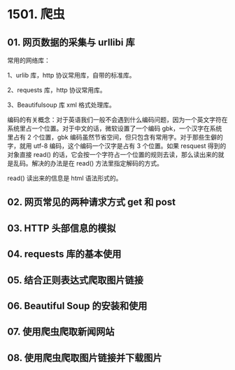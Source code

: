 # 1501. 爬虫

## 01. 网页数据的采集与 urllibi 库

常用的网络库：

1、urlib 库，http 协议常用库，自带的标准库。

2、requests 库，http 协议常用库。

3、Beautifulsoup 库 xml 格式处理库。

编码的有关概念：对于英语我们一般不会遇到什么编码问题，因为一个英文字符在系统里占一个位置。对于中文的话，微软设置了一个编码 gbk，一个汉字在系统里占有 2 个位置，gbk 编码虽然节省空间，但只包含有常用字。对于那些生僻的字，就用 utf-8 编码，这个编码一个汉字是占有 3 个位置。如果 resquest 得到的对象直接 read() 的话，它会按一个字符占一个位置的规则去读，那么读出来的就是乱码。解决的办法是在 read() 方法里指定解码的方式。

read() 读出来的信息是 html 语法形式的。

## 02. 网页常见的两种请求方式 get 和 post



## 03. HTTP 头部信息的模拟



## 04. requests 库的基本使用




## 05. 结合正则表达式爬取图片链接



## 06. Beautiful Soup 的安装和使用


## 07. 使用爬虫爬取新闻网站




## 08. 使用爬虫爬取图片链接并下载图片